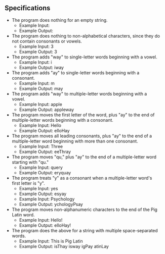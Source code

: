 ## Specifications

* The program does nothing for an empty string.
  * Example Input: 
  * Example Output:
* The program does nothing to non-alphabetical characters, since they do not contain consonants or vowels.
  * Example Input: 3
  * Example Output: 3
* The program adds "way" to single-letter words beginning with a vowel.
  * Example Input: i
  * Example Output: iway
* The program adds "ay" to single-letter words beginning with a consonant.
  * Example Input: m
  * Example Output: may
* The program adds "way" to multiple-letter words beginning with a vowel.
  * Example Input: apple
  * Example Output: appleway
* The program moves the first letter of the word, plus "ay" to the end of multiple-letter words beginning with a consonant.
  * Example Input: Hello
  * Example Output: elloHay
* The program moves all leading consonants, plus "ay" to the end of a multiple-letter word beginning with more than one consonant.
  * Example Input: Three
  * Example Output: eeThray
* The program moves "qu," plus "ay" to the end of a multiple-letter word starting with "qu."
  * Example Input: query
  * Example Output: eryquay
* The program treats "y" as a consonant when a multiple-letter word's first letter is "y".
  * Example Input: yes
  * Example Output: esyay
  * Example Input: Psychology
  * Example Output: ychologyPsay
* The program moves non-alphanumeric characters to the end of the Pig Latin word.
  * Example Input: Hello!
  * Example Output: elloHay!
* The program does the above for a string with multiple space-separated words.
  * Example Input: This is Pig Latin
  * Example Output: isThay isway igPay atinLay
